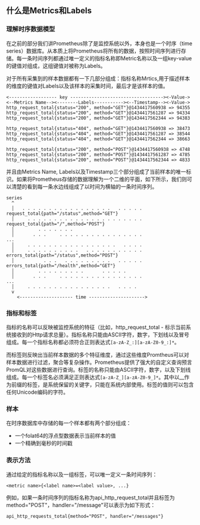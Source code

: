 ## 什么是Metrics和Labels

### 理解时序数据模型

在之前的部分我们讲Prometheus除了是监控系统以外，本身也是一个时序（time series）数据库。从本质上将Prometheus将所有的数据，按照时间序列进行存储。每一条时间序列都通过唯一定义的指标名称即Metric名称以及一组key-value的键值对组成，这组键值对被称为Labels。

对于所有采集到的样本数据都有一下几部分组成：指标名称Mrtics,用于描述样本的维度的键值对Labels以及该样本的采集时间，最后才是该样本的值。

```
<------------------ key -----------------------------------><-Value->
<--Metrics Name--><--------Labels-----------><--Timestamp--><-Value->
http_request_total{status="200", method="GET"}@1434417560938 => 94355
http_request_total{status="200", method="GET"}@1434417561287 => 94334
http_request_total{status="200", method="GET"}@1434417562344 => 94383

http_request_total{status="404", method="GET"}@1434417560938 => 38473
http_request_total{status="404", method="GET"}@1434417561287 => 38544
http_request_total{status="404", method="GET"}@1434417562344 => 38663

http_request_total{status="200", method="POST"}@1434417560938 => 4748
http_request_total{status="200", method="POST"}@1434417561287 => 4785
http_request_total{status="200", method="POST"}@1434417562344 => 4833
```

并且由Metrics Name, Labels以及Timestamp三个部分组成了当前样本的唯一标识。如果将Prometheus存储的数据理解为一个二维的平面，如下所示，我们则可以清楚的看到每一条水边线组成了以时间为横轴的一条时间序列。

```
series
  ^   
  │   . . . . . . . . . . . . . . . . .   . . . . .   request_total{path="/status",method="GET"}
  │     . . . . . . . . . . . . . . . . . . . . . .   request_total{path="/",method="POST"}
  │         . . . . . . .
  │       . . .     . . . . . . . . . . . . . . . .                  ... 
  │     . . . . . . . . . . . . . . . . .   . . . .   
  │     . . . . . . . . . .   . . . . . . . . . . .   errors_total{path="/status",method="POST"}
  │           . . .   . . . . . . . . .   . . . . .   errors_total{path="/health",method="GET"}
  │         . . . . . . . . .       . . . . .
  │       . . .     . . . . . . . . . . . . . . . .                  ... 
  │     . . . . . . . . . . . . . . . .   . . . . 
  v
    <-------------------- time --------------------->
```

### 指标和标签

指标的名称可以反映被监控系统的特征（比如，http_request_total - 标示当前系统接收到的Http请求总量）。指标名称只能由ASCII字符，数字，下划线以及冒号组成。每一个指标名称都必须符合正则表达式```[a-zA-Z_:][a-zA-Z0-9_:]*```。

而标签则反映出当前样本数据的多个特征维度，通过这些维度Promtheus可以对样本数据进行过滤，聚合等复杂操作。Prometheus提供了强大的自定义查询预言PromQL对这些数据进行查询。标签的名称只能由ASCII字符，数字，以及下划线组成。每一个标签名必须满足正则表达式```[a-zA-Z_][a-zA-Z0-9_]*```。其中以__作为前缀的标签，是系统保留的关键字，只能在系统内部使用。标签的值则可以包含任何Unicode编码的字符。

### 样本

在时序数据库中存储的每一个样本都有两个部分组成：

* 一个folat64的浮点型数据表示当前样本的值
* 一个精确到毫秒的时间戳

### 表示方法

通过给定的指标名称以及一组标签，可以唯一定义一条时间序列：

```
<metric name>{<label name>=<label value>, ...}
```

例如，如果一条时间序列的指标名称为api_http_request_total并且标签为 method="POST"，handler="/message"可以表示为如下形式：

```
api_http_requests_total{method="POST", handler="/messages"}
```
